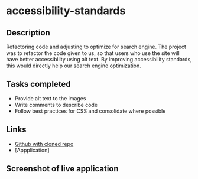# accessibility-standards

## Description
Refactoring code and adjusting to optimize for search engine.
The project was to refactor the code given to us, so that users who use the site will have better accessibility using alt text. By improving accessibility standards, this would directly help our search engine optimization.

## Tasks completed
- Provide alt text to the images
- Write comments to describe code
- Follow best practices for CSS and consolidate where possible

## Links
- [Github with cloned repo](https://github.com/whale136/accessibility-refactor)
- [Appplication]

## Screenshot of live application